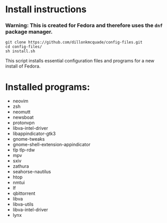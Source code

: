 # Install instructions

### Warning: This is created for Fedora and therefore uses the `dnf` package manager.

``` 
git clone https://github.com/dillonkmcquade/config-files.git
cd config-files/
sh install.sh
```

This script installs essential configuration files and programs for a new install of Fedora.

# Installed programs:
- neovim
- zsh
- neomutt
- newsboat
- protonvpn
- libva-intel-driver
- libappindicator-gtk3
- gnome-tweaks
- gnome-shell-extension-appindicator
- tlp tlp-rdw
- mpv
- sxiv
- zathura
- seahorse-nautilus
- htop
- nmtui
- lf
- qbittorrent
- libva
- libva-utils
- libva-intel-driver
- lynx


